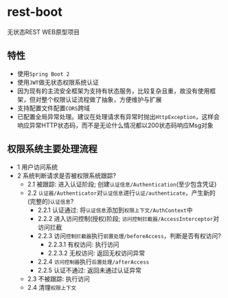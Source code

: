# rest-boot

无状态REST WEB原型项目

## 特性

* 使用`Spring Boot 2`
* 使用`JWT`做无状态权限系统认证
* 因为现有的主流安全框架为支持有状态服务，比较复杂且重，故没有使用框架，但对整个权限认证流程做了抽象，方便维护与扩展
* 支持配置文件配置`CORS`跨域
* 已配置全局异常处理。建议在处理请求有异常时抛出`HttpException`，这样会响应异常HTTP状态码，而不是无论什么情况都以200状态码响应Msg对象

## 权限系统主要处理流程

* 1 用户访问系统
* 2 系统判断请求是否被权限系统跟踪?
  * 2.1 被跟踪: 进入认证阶段; 创建`认证信息/Authentication`(至少包含凭证)
  * 2.2 `认证器/Authenticator`对`认证信息`进行`认证/authenticate`，产生新的(完整的)`认证信息`?
    * 2.2.1 认证通过: 将`认证信息`添加到`权限上下文/AuthContext`中
    * 2.2.2 进入访问控制(授权)阶段; `访问控制拦截器/AccessInterceptor`对访问拦截
    * 2.2.3 访问`控制拦截器`执行`前置处理/beforeAccess`，判断是否有权访问?
      * 2.2.3.1 有权访问: 执行访问
      * 2.2.3.2 无权访问: 返回无权访问异常
    * 2.2.4 `访问控制器`执行`后置处理/afterAccess`
    * 2.2.5 认证不通过: 返回未通过认证异常
  * 2.3 不被跟踪: 执行访问
  * 2.4 清理`权限上下文`
    
